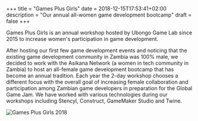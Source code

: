 +++
title = "Games Plus Girls"
date = 2018-12-15T17:53:41+02:00
description = "Our annual all-women game development bootcamp"
draft = false
+++

Games Plus Girls is an annual workshop hosted by Ubongo Game Lab since 2015 to increase women's participation in game development.

After hosting our first few game development events and noticing that the existing game development community in Zambia was 100% male, we decided to work with the Asikana Network (a women in tech community in Zambia) to host an all-female game development bootcamp that has become an annual tradition. Each year the 2-day workshop chooses a different focus with the overall goal of increasing female collaboration and participation among Zambian game developers in preparation for the Global Game Jam. We have worked with various technologies during our workshops including Stencyl, Construct, GameMaker Studio and Twine.

![Games Plus Girls 2018](/images/gpg1.png "Games Plus Girls 2018")
